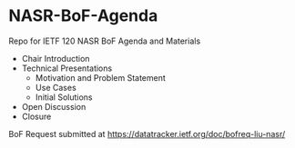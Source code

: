 # NASR-BoF-Agenda
Repo for IETF 120 NASR BoF Agenda and Materials

- Chair Introduction
- Technical Presentations
  - Motivation and Problem Statement
  - Use Cases
  - Initial Solutions
- Open Discussion
- Closure

BoF Request submitted at https://datatracker.ietf.org/doc/bofreq-liu-nasr/
